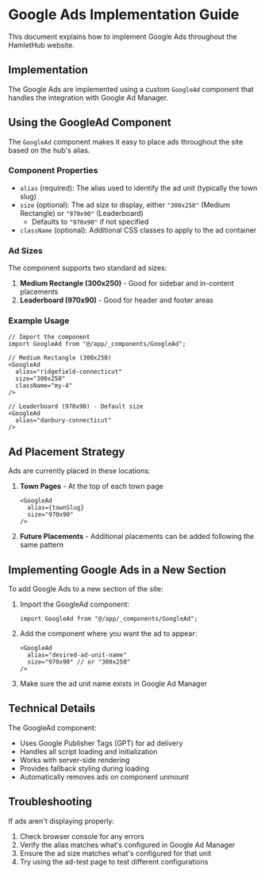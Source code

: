 # Google Ads Implementation Guide

This document explains how to implement Google Ads throughout the HamletHub website.

## Implementation

The Google Ads are implemented using a custom `GoogleAd` component that handles the integration with Google Ad Manager.

## Using the GoogleAd Component

The `GoogleAd` component makes it easy to place ads throughout the site based on the hub's alias.

### Component Properties

- `alias` (required): The alias used to identify the ad unit (typically the town slug)
- `size` (optional): The ad size to display, either `"300x250"` (Medium Rectangle) or `"970x90"` (Leaderboard)
  - Defaults to `"970x90"` if not specified
- `className` (optional): Additional CSS classes to apply to the ad container

### Ad Sizes

The component supports two standard ad sizes:

1. **Medium Rectangle (300x250)** - Good for sidebar and in-content placements
2. **Leaderboard (970x90)** - Good for header and footer areas

### Example Usage

```tsx
// Import the component
import GoogleAd from "@/app/_components/GoogleAd";

// Medium Rectangle (300x250)
<GoogleAd 
  alias="ridgefield-connecticut" 
  size="300x250"
  className="my-4" 
/>

// Leaderboard (970x90) - Default size
<GoogleAd 
  alias="danbury-connecticut" 
/>
```

## Ad Placement Strategy

Ads are currently placed in these locations:

1. **Town Pages** - At the top of each town page
   ```tsx
   <GoogleAd 
     alias={townSlug} 
     size="970x90"
   />
   ```

2. **Future Placements** - Additional placements can be added following the same pattern

## Implementing Google Ads in a New Section

To add Google Ads to a new section of the site:

1. Import the GoogleAd component:
   ```tsx
   import GoogleAd from "@/app/_components/GoogleAd";
   ```

2. Add the component where you want the ad to appear:
   ```tsx
   <GoogleAd 
     alias="desired-ad-unit-name" 
     size="970x90" // or "300x250"
   />
   ```

3. Make sure the ad unit name exists in Google Ad Manager

## Technical Details

The GoogleAd component:
- Uses Google Publisher Tags (GPT) for ad delivery
- Handles all script loading and initialization
- Works with server-side rendering
- Provides fallback styling during loading
- Automatically removes ads on component unmount

## Troubleshooting

If ads aren't displaying properly:

1. Check browser console for any errors
2. Verify the alias matches what's configured in Google Ad Manager
3. Ensure the ad size matches what's configured for that unit
4. Try using the ad-test page to test different configurations 